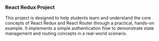 ### React Redux Project
This project is designed to help students learn and understand the core concepts of React Redux and React Router through a practical, hands-on example. It implements a simple authentication flow to demonstrate state management and routing concepts in a real-world scenario.
